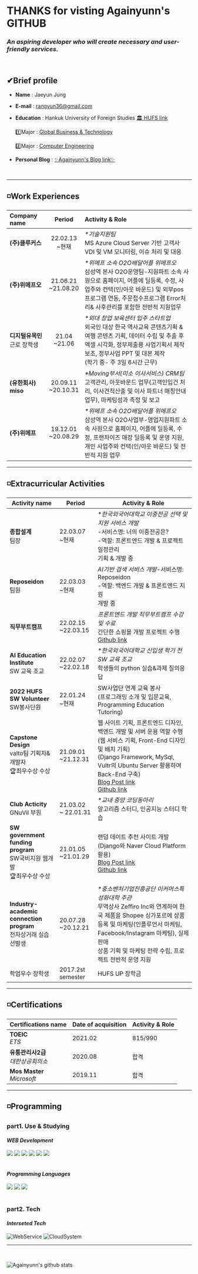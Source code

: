 # THANKS for visting Againyunn's GITHUB

### <em>An aspiring developer who will create necessary and user-friendly services.</em>

<br>

## <strong>✔Brief profile</strong>

- <b>Name</b> : Jaeyun Jung
   
- <b>E-mail</b> : rangyun36@gmail.com

- <b>Education</b> : Hankuk University of Foreign Studies [🏛 HUFS link](https://www.hufs.ac.kr)

     1️⃣Major : [Global Business & Technology](http://hufsgbtgbt.cafe24.com)

     2️⃣Major : [Computer Engineering](https://computer.hufs.ac.kr/ces/index.do)

- <b>Personal Blog</b> : [✨Againyunn's Blog link✨](https://blog.naver.com/rangyun)
<br>

---

## <strong>◽Work Experiences</strong>

| <b> Company name</b>&nbsp;&nbsp;&nbsp;&nbsp;&nbsp;&nbsp;&nbsp;&nbsp; | <b>Period | Activity & Role </b>|
| :--- | :---: | :--- |
| <strong>(주)클루커스</strong> | 22.02.13<br>~현재  |<em>*기술지원팀</em> <br>MS Azure Cloud Server 기반 고객사 VDI 및 VM 모니터링, 이슈 처리 및 대응 |
| <strong>(주)위메프오</strong> | 21.06.21 <br>~21.08.20 |<em>*위메프 소속 O2O배달어플 위메프오</em> <br> 삼성역 본사 O2O운영팀-지원파트 소속 사원으로 홈페이지, 어플에 딜등록, 수정, 사업주와 컨택(인/아웃 바운드) 및 외부pos프로그램 연동, 주문접수프로그램 Error처리& 사후관리를 포함한 전반적 지원업무|
| <strong>디지털유목민 </strong> <br> 근로 장학생| 21.04 <br>~21.06 |<em>*외대 창업 보육센터 입주 스타트업</em> <br> 외국인 대상 한국 역사교육 콘텐츠기획 & 여행 콘텐츠 기획, 데이터 수립 및 추출 후 엑셀 시각화, 정부제출용 사업기획서 제작 보조, 정부사업 PPT 및 대본 제작<br>(학기 중- 주 3일 6시간 근무) |
| <strong>(유한회사) miso</strong> | 20.09.11 <br>~20.10.31 | <em>*Moving부서(미소 이사서비스) CRM팀</em><br>고객관리, 아웃바운드 업무(고객인입건 처리, 이사견적산출 및 이사 파트너 매칭안내 업무), 마케팅성과 측정 및 보고 |
| <strong>(주)위메프</strong> | 19.12.01 <br>~20.08.29 |<em>*위메프 소속 O2O배달어플 위메프오</em> <br>삼성역 본사 O2O사업부-영업지원파트 소속 사원으로 홈페이지, 어플에 딜등록, 수정, 프랜차이즈 매장 딜등록 및 운영 지원, 개인 사업주와 컨택(인/아웃 바운드) 및 전반적 지원 업무|

---
## ◽Extracurricular Activities

| <b> Activity name | Period | Activity & Role </b> |
|---|---|---|
| <strong>종합설계</strong> <br>팀장 | 22.03.07<br>~현재 |<em>*한국외국어대학교 이중전공 선택 및 지원 서비스 개발</em><br>-서비스명: 너의 이중전공은? <br>-역할: 프론트엔드 개발 & 프로젝트 일정관리 <br>기획 & 개발 중 |
| <strong>Reposeidon</strong> <br>팀원 | 22.03.03<br>~현재 |<em>AI기반 검색 서비스 개발</em>-서비스명: Reposeidon<br>-역할: 백엔드 개발 & 프론트엔드 지원 <br> 개발 중 |
| <strong>직무부트캠프</strong> | 22.02.15<br>~22.03.15 | <em>프론트엔드 개발 직무부트캠프 수강 및 수료</em> <br>간단한 쇼핑몰 개발 프로젝트 수행 <br>[Github link](https://github.com/Againyunn/now) |
| <strong>AI Education Institute</strong> <br>SW 교육 조교 | 22.02.07<br>~22.02.18 |<em>*한국외국어대학교 신입생 학기 전 SW 교육 조교</em><br>학생들의 python 실습&과제 질의응답 |
| <strong>2022 HUFS SW Volunteer</strong> <br>SW봉사단원 | 22.01.24 <br>~현재 | SW사업단 연계 교육 봉사<br>(프로그래밍 소개 및 입문교육, Programming Education Tutoring) |
| <strong>Capstone Design</strong> <br>valto팀 기획자&개발자<br>🏆최우수상 수상  | 21.09.01<br>~21.12.31 | 웹 사이트 기획, 프론트엔드 디자인, 백엔드 개발 및 서버 운용 역할 수행<br>(웹 서비스 기획, Front-End 디자인 및 배치 기획)<br>(Django Framework, MySql, Vultr의 Ubuntu Server 활용하여 Back-End 구축)<br>[Blog Post link](https://blog.naver.com/rangyun/222619359347) <br>[Github link](https://github.com/Againyunn/valto) |
| <strong>Club Acticity</strong> <br>GNuVil 부원 | 21.03.02<br>~ 22.01.31 |<em>*교내 중앙 코딩동아리</em><br>알고리즘 스터디, 인공지능 스터디 학습 |
| <strong>SW government funding program</strong> <br>SW국비지원 웹개발 <br>🏆최우수상 수상 | 21.01.05<br>~21.01.29 | 랜덤 데이트 추천 사이트 개발 <br>(Django와 Naver Cloud Platform 활용)  <br>[Blog Post link](https://blog.naver.com/rangyun/222240831159) <br>[Github link](https://github.com/Againyunn/RandomDating)|
| <strong>Industry-academic connection program</strong><br>전자상거래 실습 선발생| 20.07.28<br>~20.12.21 |<em>*중소벤처기업진흥공단 이커머스특성화대학 주관</em><br>무역상사 Zeffiro Inc와 연계하여 한국 제품을 Shopee 싱가포르에 상품 등록 및 마케팅(인플루언서 마케팅, Facebook/Instagram 마케팅), 실제 판매 <br>상품 기획 및 마케팅 전략 수립, 프로젝트 전반적 운영 지원 |
| 학업우수 장학생 | 2017.2st semester | HUFS UP 장학금 |

---
## ◽Certifications
| <b> Certifications name | Date of acquisition | Activity & Role </b> |
|---|---|---|
|<strong>TOEIC</strong> <br><em>ETS</em> | 2021.02 | 815/990 |
|<strong>유통관리사2급</strong> <br><em>대한상공회의소</em> | 2020.08 | 합격 |
|<strong>Mos Master </strong> <br><em>Microsoft</em>| 2019.11 | 합격 |


---
## ◽Programming

### part1. Use & Studying
#### <em> WEB Development</em>
<div align=left> 
  <img src="https://img.shields.io/badge/html5-E34F26?style=for-the-badge&logo=html5&logoColor=white"> 
  <img src="https://img.shields.io/badge/css-1572B6?style=for-the-badge&logo=css3&logoColor=white"> 
  <img src="https://img.shields.io/badge/javascript-F7DF1E?style=for-the-badge&logo=javascript&logoColor=black">
  <img src="https://img.shields.io/badge/react-61DAFB?style=for-the-badge&logo=react&logoColor=black"> 
  <img src="https://img.shields.io/badge/mysql-4479A1?style=for-the-badge&logo=mysql&logoColor=white"> 
  <img src="https://img.shields.io/badge/django-092E20?style=for-the-badge&logo=django&logoColor=white">
</div>
<br>

#### <em>Programming Languages</em>

<div align=left> 
  <img src="https://img.shields.io/badge/python-3776AB?style=for-the-badge&logo=python&logoColor=white"> 
  <img src="https://img.shields.io/badge/java-007396?style=for-the-badge&logo=java&logoColor=white"> 
  <img src="https://img.shields.io/badge/c-A8B9CC?style=for-the-badge&logo=c&logoColor=white">
</div>
<br>

### part2. Tech
#### <em>Interseted Tech</em>
![WebService](https://img.shields.io/static/v1?label=tech&message=Web&color=#FF88A7)
![CloudSystem](https://img.shields.io/static/v1?label=tech&message=CloudSys&color=white)

---

<br>

![Againyunn's github stats](https://github-readme-stats.vercel.app/api?username=Againyunn&show_icons=true)
